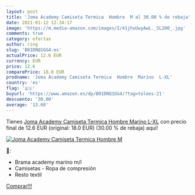 ```yaml
---
layout: post
title: 'Joma Academy Camiseta Termica  Hombre  M al 30.00 % de rebaja'
date: 2021-01-12 12:34:17
image: 'https://m.media-amazon.com/images/I/41jhuUwyAwL._SL200_.jpg'
comments: true
category: ofertas
author: ring
slug: 'B01DNQ1GG4-es'
actualPrice: 12.6 EUR
currency: EUR
price: 12.6
comparePrice: 18.0 EUR
prodname: 'Joma Academy Camiseta Termica  Hombre  Marino  L-XL'
country: 'es'
flag: '🇪🇸'
buyurl: 'https://www.amazon.es/dp/B01DNQ1GG4/?tag=tolees-21'
descuento: '30.00'
average: '13.68'
---
```


Tienes [Joma Academy Camiseta Termica  Hombre  Marino  L-XL](https://www.amazon.es/dp/B01DNQ1GG4/?tag=tolees-21) con precio final de  12.6 EUR (original: 18.0 EUR) (30.00 %  de rebaja) aqui!

[![Joma Academy Camiseta Termica  Hombre  M](https://m.media-amazon.com/images/I/41jhuUwyAwL._SL200_.jpg)](https://www.amazon.es/dp/B01DNQ1GG4/?tag=tolees-21)

🔎:

- Brama academy marino m/l
- Camisetas - Ropa de compresión
- Resto textil

[Comprar!!!](https://www.amazon.es/dp/B01DNQ1GG4/?tag=tolees-21)
